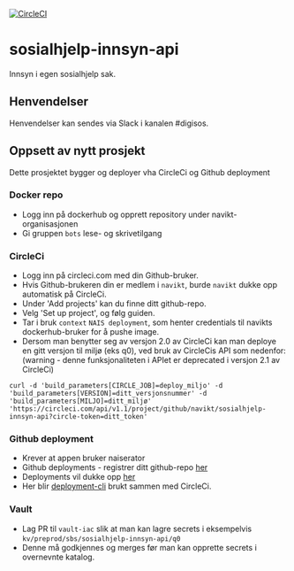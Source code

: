 [![CircleCI](https://circleci.com/gh/navikt/sosialhjelp-innsyn-api.svg?style=svg&circle-token=13cea80fe70abf9a4b9dbf02f97622d018cf2e8a)](https://circleci.com/gh/navikt/sosialhjelp-innsyn-api)
# sosialhjelp-innsyn-api
Innsyn i egen sosialhjelp sak.


## Henvendelser
Henvendelser kan sendes via Slack i kanalen #digisos.

## Oppsett av nytt prosjekt
Dette prosjektet bygger og deployer vha CircleCi og Github deployment

### Docker repo
- Logg inn på dockerhub og opprett repository under navikt-organisasjonen
- Gi gruppen `bots` lese- og skrivetilgang 

### CircleCi
- Logg inn på circleci.com med din Github-bruker. 
- Hvis Github-brukeren din er medlem i `navikt`, burde `navikt` dukke opp automatisk på CircleCi.
- Under 'Add projects' kan du finne ditt github-repo.
- Velg 'Set up project', og følg guiden.
- Tar i bruk `context` `NAIS deployment`, som henter credentials til navikts dockerhub-bruker for å pushe image. 
- Dersom man benytter seg av versjon 2.0 av CircleCi kan man deploye en gitt versjon til miljø (eks q0), ved bruk av CircleCis API som nedenfor: (warning - denne funksjonaliteten i APIet er deprecated i versjon 2.1 av CircleCi)

`curl -d 'build_parameters[CIRCLE_JOB]=deploy_miljo' -d 'build_parameters[VERSION]=ditt_versjonsnummer' -d 'build_parameters[MILJO]=ditt_miljø' 'https://circleci.com/api/v1.1/project/github/navikt/sosialhjelp-innsyn-api?circle-token=ditt_token' `

### Github deployment
- Krever at appen bruker naiserator
- Github deployments - registrer ditt github-repo [her](https://deployment.prod-sbs.nais.io/auth/form)
- Deployments vil dukke opp [her](https://github.com/navikt/sosialhjelp-innsyn-api/deployments)
- Her blir [deployment-cli](https://github.com/navikt/deployment-cli) brukt sammen med CircleCi.


### Vault
- Lag PR til `vault-iac` slik at man kan lagre secrets i eksempelvis `kv/preprod/sbs/sosialhjelp-innsyn-api/q0`
- Denne må godkjennes og merges før man kan opprette secrets i overnevnte katalog.
